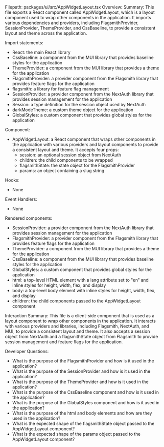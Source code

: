 Filepath: packages/ui/src/AppWidgetLayout.tsx
Overview: Summary:
This file exports a React component called AppWidgetLayout, which is a layout component used to wrap other components in the application. It imports various dependencies and providers, including FlagsmithProvider, SessionProvider, ThemeProvider, and CssBaseline, to provide a consistent layout and theme across the application.

Import statements:
- React: the main React library
- CssBaseline: a component from the MUI library that provides baseline styles for the application
- ThemeProvider: a component from the MUI library that provides a theme for the application
- FlagsmithProvider: a provider component from the Flagsmith library that provides feature flags for the application
- flagsmith: a library for feature flag management
- SessionProvider: a provider component from the NextAuth library that provides session management for the application
- Session: a type definition for the session object used by NextAuth
- darkModeTheme: a custom theme object for the application
- GlobalStyles: a custom component that provides global styles for the application

Component:
- AppWidgetLayout: a React component that wraps other components in the application with various providers and layout components to provide a consistent layout and theme. It accepts four props:
  - session: an optional session object from NextAuth
  - children: the child components to be wrapped
  - flagsmithState: the state object for the FlagsmithProvider
  - params: an object containing a slug string

Hooks:
- None

Event Handlers:
- None

Rendered components:
- SessionProvider: a provider component from the NextAuth library that provides session management for the application
- FlagsmithProvider: a provider component from the Flagsmith library that provides feature flags for the application
- ThemeProvider: a component from the MUI library that provides a theme for the application
- CssBaseline: a component from the MUI library that provides baseline styles for the application
- GlobalStyles: a custom component that provides global styles for the application
- html: a top-level HTML element with a lang attribute set to "en" and inline styles for height, width, flex, and display
- body: a top-level body element with inline styles for height, width, flex, and display
- children: the child components passed to the AppWidgetLayout component

Interaction Summary:
This file is a client-side component that is used as a layout component to wrap other components in the application. It interacts with various providers and libraries, including Flagsmith, NextAuth, and MUI, to provide a consistent layout and theme. It also accepts a session object from NextAuth and a flagsmithState object from Flagsmith to provide session management and feature flags for the application.

Developer Questions:
- What is the purpose of the FlagsmithProvider and how is it used in the application?
- What is the purpose of the SessionProvider and how is it used in the application?
- What is the purpose of the ThemeProvider and how is it used in the application?
- What is the purpose of the CssBaseline component and how is it used in the application?
- What is the purpose of the GlobalStyles component and how is it used in the application?
- What is the purpose of the html and body elements and how are they used in the application?
- What is the expected shape of the flagsmithState object passed to the AppWidgetLayout component?
- What is the expected shape of the params object passed to the AppWidgetLayout component?

